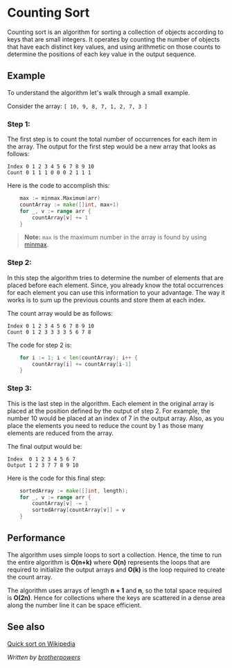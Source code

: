 # Counting Sort

Counting sort is an algorithm for sorting a collection of objects according to keys that are small integers. It operates by counting the number of objects that have each distinct key values, and using arithmetic on those counts to determine the positions of each key value in the output sequence.

## Example

To understand the algorithm let's walk through a small example.

Consider the array: `[ 10, 9, 8, 7, 1, 2, 7, 3 ]`

### Step 1:

The first step is to count the total number of occurrences for each item in the array. The output for the first step would be a new array that looks as follows:

```
Index 0 1 2 3 4 5 6 7 8 9 10
Count 0 1 1 1 0 0 0 2 1 1 1
```

Here is the code to accomplish this:

```go
	max := minmax.Maximum(arr)
	countArray := make([]int, max+1)
	for _, v := range arr {
		countArray[v] += 1
	}
```

> **Note:** `max` is the maximum number in the array is found by using [minmax](../../Search/minmax/).

### Step 2:

In this step the algorithm tries to determine the number of elements that are placed before each element. Since, you already know the total occurrences for each element you can use this information to your advantage. The way it works is to sum up the previous counts and store them at each index.

The count array would be as follows:

```
Index 0 1 2 3 4 5 6 7 8 9 10
Count 0 1 2 3 3 3 3 5 6 7 8
```

The code for step 2 is:

```go
	for i := 1; i < len(countArray); i++ {
		countArray[i] += countArray[i-1]
	}
```

### Step 3:

This is the last step in the algorithm. Each element in the original array is placed at the position defined by the output of step 2. For example, the number 10 would be placed at an index of 7 in the output array. Also, as you place the elements you need to reduce the count by 1 as those many elements are reduced from the array.

The final output would be:

```
Index  0 1 2 3 4 5 6 7
Output 1 2 3 7 7 8 9 10
```

Here is the code for this final step:

```go
	sortedArray := make([]int, length);
	for _, v := range arr {
		countArray[v] -= 1
		sortedArray[countArray[v]] = v
	}
```

## Performance

The algorithm uses simple loops to sort a collection. Hence, the time to run the entire algorithm is **O(n+k)** where **O(n)** represents the loops that are required to initialize the output arrays and **O(k)** is the loop required to create the count array.

The algorithm uses arrays of length **n + 1** and **n**, so the total space required is **O(2n)**. Hence for collections where the keys are scattered in a dense area along the number line it can be space efficient.

## See also

[Quick sort on Wikipedia](https://en.wikipedia.org/wiki/Counting_sort)

*Written by [brotherpowers](https://www.brotherpowers.com/)*